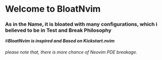 # Welcome to BloatNvim

### As in the Name, it is bloated with many configurations, which i believed to be in Test and Break Philosophy

#***BloatNvim is inspired and Based on Kickstart.nvim***

###### please note that, there is more chance of Neovim PDE breakage. 

